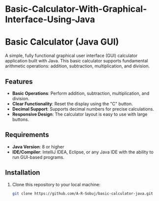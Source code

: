 # Basic-Calculator-With-Graphical-Interface-Using-Java
# Basic Calculator (Java GUI)

A simple, fully functional graphical user interface (GUI) calculator application built with Java. This basic calculator supports fundamental arithmetic operations: addition, subtraction, multiplication, and division.

## Features

- **Basic Operations**: Perform addition, subtraction, multiplication, and division.
- **Clear Functionality**: Reset the display using the "C" button.
- **Decimal Support**: Supports decimal numbers for precise calculations.
- **Responsive Design**: The calculator layout is easy to use with large buttons.

## Requirements

- **Java Version**: 8 or higher
- **IDE/Compiler**: IntelliJ IDEA, Eclipse, or any Java IDE with the ability to run GUI-based programs.

## Installation

1. Clone this repository to your local machine:
   ```bash
   git clone https://github.com/A-R-Sobuj/basic-calculator-java.git
